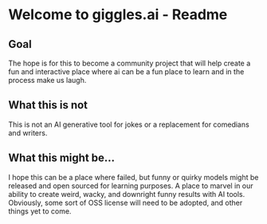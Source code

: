 # Welcome to giggles.ai - Readme
## Goal
The hope is for this to become a community project that will help create a fun and interactive place where ai can be a fun place to learn and in the process make us laugh. 
## What this is not
This is not an AI generative tool for jokes or a replacement for comedians and writers. 
## What this might be...
I hope this can be a place where failed, but funny or quirky models might be released and open sourced for learning purposes.  A place to marvel in our ability to create weird, wacky, and downright funny results with AI tools.  
Obviously, some sort of OSS license will need to be adopted, and other things yet to come.  
